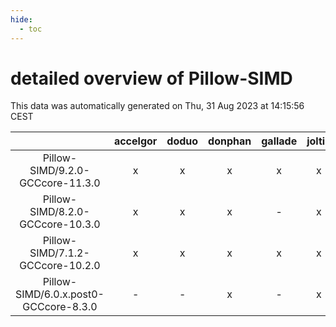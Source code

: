```yaml
---
hide:
  - toc
---
```


detailed overview of Pillow-SIMD
================================


This data was automatically generated on Thu, 31 Aug 2023 at 14:15:56 CEST  

| |accelgor|doduo|donphan|gallade|joltik|skitty|swalot|victini|
| :---: | :---: | :---: | :---: | :---: | :---: | :---: | :---: | :---: |
|Pillow-SIMD/9.2.0-GCCcore-11.3.0|x|x|x|x|x|x|x|x|
|Pillow-SIMD/8.2.0-GCCcore-10.3.0|x|x|x|-|x|x|x|x|
|Pillow-SIMD/7.1.2-GCCcore-10.2.0|x|x|x|x|x|x|x|x|
|Pillow-SIMD/6.0.x.post0-GCCcore-8.3.0|-|-|x|-|x|x|-|x|
